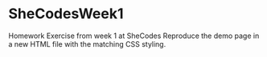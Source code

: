 # SheCodesWeek1
Homework Exercise from week 1 at SheCodes
Reproduce the demo page in a new HTML file with the matching CSS styling.
